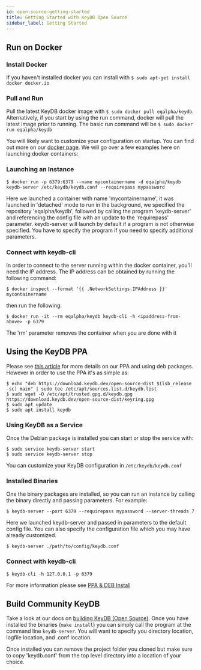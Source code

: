 ```yaml
---
id: open-source-getting-started
title: Getting Started with KeyDB Open Source
sidebar_label: Getting Started
---
```


## Run on Docker

### Install Docker

If you haven't installed docker you can install with `$ sudo apt-get install docker docker.io`

### Pull and Run

Pull the latest KeyDB docker image with `$ sudo docker pull eqalpha/keydb`. Alternatively, if you start by using the run command, docker will pull the latest image prior to running. The basic run command will be `$ sudo docker run eqalpha/keydb`

You will likely want to customize your configuration on startup. You can find out more on our [docker page](https://hub.docker.com/r/eqalpha/keydb). We will go over a few examples here on launching docker containers:

### Launching an Instance
```
$ docker run -p 6379:6379 --name mycontainername -d eqalpha/keydb keydb-server /etc/keydb/keydb.conf --requirepass mypassword 
```
Here we launched a container with name 'mycontainername', it was launched in 'detached' mode to run in the background, we specified the repository 'eqalpha/keydb', followed by calling the program 'keydb-server' and referencing the config file with an update to the 'requirepass' parameter. keydb-server will launch by default if a program is not otherwise specified. You have to specify the program if you need to specify additional parameters.

### Connect with keydb-cli

In order to connect to the server running within the docker container, you'll need the IP address. The IP address can be obtained by running the following command:

```
$ docker inspect --format '{{ .NetworkSettings.IPAddress }}' mycontainername 
```

then run the following:

```
$ docker run -it --rm eqalpha/keydb keydb-cli -h <ipaddress-from-above> -p 6379
```
The 'rm' parameter removes the container when you are done with it

## Using the KeyDB PPA

Please see [this article](https://docs.keydb.dev/docs/ppa-deb/) for more details on our PPA and using deb packages. However in order to use the PPA it's as simple as:
```
$ echo "deb https://download.keydb.dev/open-source-dist $(lsb_release -sc) main" | sudo tee /etc/apt/sources.list.d/keydb.list
$ sudo wget -O /etc/apt/trusted.gpg.d/keydb.gpg https://download.keydb.dev/open-source-dist/keyring.gpg
$ sudo apt update
$ sudo apt install keydb
```

### Using KeyDB as a Service

Once the Debian package is installed you can start or stop the service with:
```
$ sudo service keydb-server start
$ sudo service keydb-server stop
```
You can customize your KeyDB configuration in `/etc/keydb/keydb.conf`

### Installed Binaries

One the binary packages are installed, so you can run an instance by calling the binary directly and passing parameters. For example:
```
$ keydb-server --port 6379 --requirepass mypassword --server-threads 7
```
Here we launched keydb-server and passed in parameters to the default config file. You can also specify the configuration file which you may have already customized.
```
$ keydb-server ./path/to/config/keydb.conf
```


### Connect with keydb-cli
```
$ keydb-cli -h 127.0.0.1 -p 6379
```

For more information please see [PPA & DEB Install](https://docs.keydb.dev/docs/ppa-deb)

## Build Community KeyDB

Take a look at our docs on [building KeyDB (Open Source)](https://docs.keydb.dev/docs/build/). Once you have installed the binaries (`make install`) you can simply call the program at the command line `keydb-server`. You will want to specify you directory location, logfile location, and .conf location. 

Once installed you can remove the project folder you cloned but make sure to copy 'keydb.conf' from the top level directory into a location of your choice.
